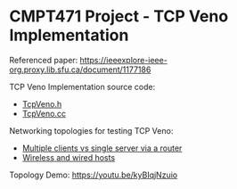 # CMPT471 Project - TCP Veno Implementation
Referenced paper: https://ieeexplore-ieee-org.proxy.lib.sfu.ca/document/1177186

TCP Veno Implementation source code: 
  - [TcpVeno.h](https://github.com/kutycoi123/inet/blob/cmpt471-project/src/inet/transportlayer/tcp/flavours/TcpVeno.h)
  - [TcpVeno.cc](https://github.com/kutycoi123/inet/blob/cmpt471-project/src/inet/transportlayer/tcp/flavours/TcpVeno.cc )

Networking topologies for testing TCP Veno:
  - [Multiple clients vs single server via a router](https://github.com/kutycoi123/inet/tree/cmpt471-project/cmpt471/MultipleClientsWithOneRouter)
  - [Wireless and wired hosts](https://github.com/kutycoi123/inet/tree/cmpt471-project/cmpt471/WirelessAndWiredHosts)

Topology Demo: https://youtu.be/kyBIqjNzuio
